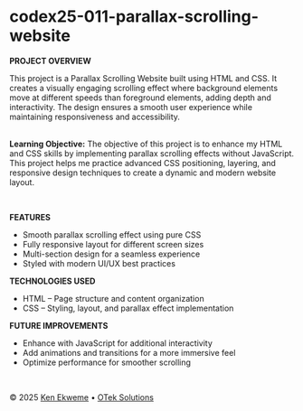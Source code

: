 # codex25-011-parallax-scrolling-website

<p><strong>PROJECT OVERVIEW</strong></p>
This project is a Parallax Scrolling Website built using HTML and CSS. It creates a visually engaging scrolling effect where background elements move at different speeds than foreground elements, adding depth and interactivity. The design ensures a smooth user experience while maintaining responsiveness and accessibility.
<br><br>
<p><strong>Learning Objective:</strong> The objective of this project is to enhance my HTML and CSS skills by implementing parallax scrolling effects without JavaScript. This project helps me practice advanced CSS positioning, layering, and responsive design techniques to create a dynamic and modern website layout.</p>
<br>
<p><strong>FEATURES</strong></p>
<ul>
  <li>Smooth parallax scrolling effect using pure CSS</li>
  <li>Fully responsive layout for different screen sizes</li>
  <li>Multi-section design for a seamless experience</li>
  <li>Styled with modern UI/UX best practices</li>
</ul>
<p><strong>TECHNOLOGIES USED</strong></p>
<ul>
  <li>HTML – Page structure and content organization</li>
  <li>CSS – Styling, layout, and parallax effect implementation</li>
</ul>
<p><strong>FUTURE IMPROVEMENTS</strong></p>
<ul>
  <li>Enhance with JavaScript for additional interactivity</li>
  <li>Add animations and transitions for a more immersive feel</li>
  <li>Optimize performance for smoother scrolling</li>
</ul>
<br>
<footer>
    <p>&copy; 2025 <a href="https://www.linkedin.com/in/ekweme-ken" target="_blank">Ken Ekweme</a> &#8226; <a href="https://www.oteksolutions.net" target="_blank">OTek Solutions</a></p>
</footer>

